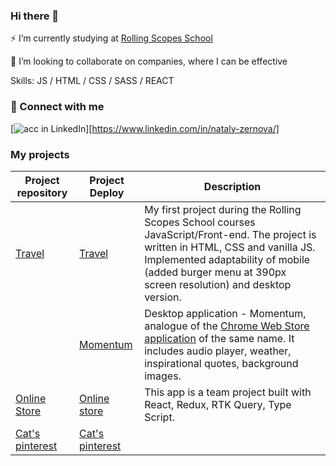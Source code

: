 ### Hi there 👋

⚡ I’m currently studying at [Rolling Scopes School](https://github.com/rolling-scopes-school)

🔭 I’m looking to collaborate on companies, where I can be effective

Skills: JS / HTML / CSS / SASS / REACT

### 🤝 Connect with me
[<img alt="acc in LinkedIn" src="https://img.shields.io/badge/linkedin-0077B5.svg?&style=for-the-badge&logo=linkedin&logoColor=white" />][https://www.linkedin.com/in/nataly-zernova/]


### My projects
| Project repository   |Project Deploy  | Description |
| ----------- | ----------- | ----------- |
| [Travel](https://github.com/zena7/travel)| [Travel](https://rolling-scopes-school.github.io/zena7-JSFEPRESCHOOL2022Q2/travel/)       |My first project during the Rolling Scopes School courses JavaScript/Front-end. The project is written in HTML, CSS and vanilla JS.  Implemented adaptability of mobile (added burger menu at 390px screen resolution) and desktop version.
| | [Momentum](https://teal-lamington-6f0e45.netlify.app) |Desktop application - Momentum, analogue of the [Chrome Web Store application](https://chrome.google.com/webstore/detail/momentum/laookkfknpbbblfpciffpaejjkokdgca) of the same name. It includes audio player, weather, inspirational quotes, background images.
|[Online Store](https://github.com/zena7/online-store)|[Online store](https://zena-mishamgla-onlinestore.netlify.app/)| This app is a team project built with React, Redux, RTK Query, Type Script.
|[Cat's pinterest](https://github.com/zena7/frontend-challenge)| [Cat's pinterest](https://deploy-preview-8--zena-cats.netlify.app/)|
